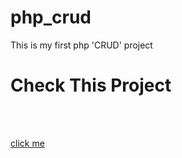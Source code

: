 # php_crud
This is my first php 'CRUD' project
<h1>Check This Project</h1>

<br><br>


<a href="https://phpcrud701.000webhostapp.com/">click me</a>
